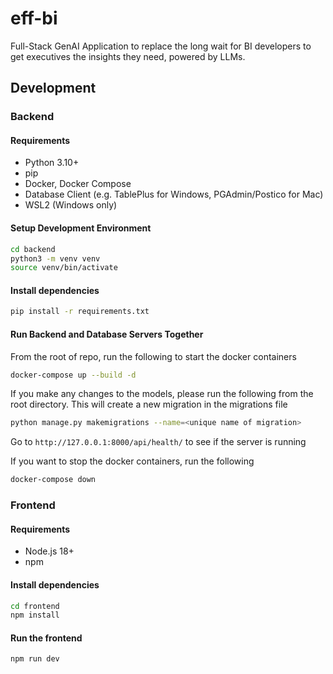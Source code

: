 # eff-bi

Full-Stack GenAI Application to replace the long wait for BI developers to get executives the insights they need, powered by LLMs.

## Development

### Backend

#### Requirements

- Python 3.10+
- pip
- Docker, Docker Compose
- Database Client (e.g. TablePlus for Windows, PGAdmin/Postico for Mac)
- WSL2 (Windows only)

#### Setup Development Environment

```bash
cd backend
python3 -m venv venv
source venv/bin/activate
```

#### Install dependencies

```bash
pip install -r requirements.txt
```

#### Run Backend and Database Servers Together

From the root of repo, run the following to start the docker containers

```bash
docker-compose up --build -d
```

If you make any changes to the models, please run the following from the root directory.
This will create a new migration in the migrations file

```bash
python manage.py makemigrations --name=<unique name of migration>
```

Go to `http://127.0.0.1:8000/api/health/` to see if the server is running

If you want to stop the docker containers, run the following

```bash
docker-compose down
```

### Frontend

#### Requirements

- Node.js 18+
- npm

#### Install dependencies

```bash
cd frontend
npm install
```

#### Run the frontend

```bash
npm run dev
```
